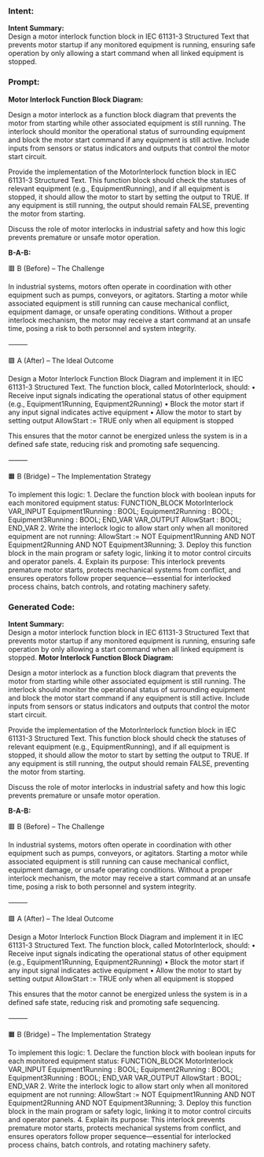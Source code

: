 ### Intent:
**Intent Summary:**  
Design a motor interlock function block in IEC 61131-3 Structured Text that prevents motor startup if any monitored equipment is running, ensuring safe operation by only allowing a start command when all linked equipment is stopped.

### Prompt:
**Motor Interlock Function Block Diagram:**

Design a motor interlock as a function block diagram that prevents the motor from starting while other associated equipment is still running. The interlock should monitor the operational status of surrounding equipment and block the motor start command if any equipment is still active. Include inputs from sensors or status indicators and outputs that control the motor start circuit.

Provide the implementation of the MotorInterlock function block in IEC 61131-3 Structured Text. This function block should check the statuses of relevant equipment (e.g., EquipmentRunning), and if all equipment is stopped, it should allow the motor to start by setting the output to TRUE. If any equipment is still running, the output should remain FALSE, preventing the motor from starting.

Discuss the role of motor interlocks in industrial safety and how this logic prevents premature or unsafe motor operation.

**B-A-B:**

🟥 B (Before) – The Challenge

In industrial systems, motors often operate in coordination with other equipment such as pumps, conveyors, or agitators. Starting a motor while associated equipment is still running can cause mechanical conflict, equipment damage, or unsafe operating conditions. Without a proper interlock mechanism, the motor may receive a start command at an unsafe time, posing a risk to both personnel and system integrity.

⸻

🟩 A (After) – The Ideal Outcome

Design a Motor Interlock Function Block Diagram and implement it in IEC 61131-3 Structured Text. The function block, called MotorInterlock, should:
	•	Receive input signals indicating the operational status of other equipment (e.g., Equipment1Running, Equipment2Running)
	•	Block the motor start if any input signal indicates active equipment
	•	Allow the motor to start by setting output AllowStart := TRUE only when all equipment is stopped

This ensures that the motor cannot be energized unless the system is in a defined safe state, reducing risk and promoting safe sequencing.

⸻

🟧 B (Bridge) – The Implementation Strategy

To implement this logic:
	1.	Declare the function block with boolean inputs for each monitored equipment status:
 FUNCTION_BLOCK MotorInterlock
VAR_INPUT
    Equipment1Running : BOOL;
    Equipment2Running : BOOL;
    Equipment3Running : BOOL;
END_VAR
VAR_OUTPUT
    AllowStart : BOOL;
END_VAR
	2.	Write the interlock logic to allow start only when all monitored equipment are not running:
 AllowStart := NOT Equipment1Running AND NOT Equipment2Running AND NOT Equipment3Running;
 	3.	Deploy this function block in the main program or safety logic, linking it to motor control circuits and operator panels.
	4.	Explain its purpose: This interlock prevents premature motor starts, protects mechanical systems from conflict, and ensures operators follow proper sequence—essential for interlocked process chains, batch controls, and rotating machinery safety.

### Generated Code:
**Intent Summary:**  
Design a motor interlock function block in IEC 61131-3 Structured Text that prevents motor startup if any monitored equipment is running, ensuring safe operation by only allowing a start command when all linked equipment is stopped.
**Motor Interlock Function Block Diagram:**

Design a motor interlock as a function block diagram that prevents the motor from starting while other associated equipment is still running. The interlock should monitor the operational status of surrounding equipment and block the motor start command if any equipment is still active. Include inputs from sensors or status indicators and outputs that control the motor start circuit.

Provide the implementation of the MotorInterlock function block in IEC 61131-3 Structured Text. This function block should check the statuses of relevant equipment (e.g., EquipmentRunning), and if all equipment is stopped, it should allow the motor to start by setting the output to TRUE. If any equipment is still running, the output should remain FALSE, preventing the motor from starting.

Discuss the role of motor interlocks in industrial safety and how this logic prevents premature or unsafe motor operation.

**B-A-B:**

🟥 B (Before) – The Challenge

In industrial systems, motors often operate in coordination with other equipment such as pumps, conveyors, or agitators. Starting a motor while associated equipment is still running can cause mechanical conflict, equipment damage, or unsafe operating conditions. Without a proper interlock mechanism, the motor may receive a start command at an unsafe time, posing a risk to both personnel and system integrity.

⸻

🟩 A (After) – The Ideal Outcome

Design a Motor Interlock Function Block Diagram and implement it in IEC 61131-3 Structured Text. The function block, called MotorInterlock, should:
	•	Receive input signals indicating the operational status of other equipment (e.g., Equipment1Running, Equipment2Running)
	•	Block the motor start if any input signal indicates active equipment
	•	Allow the motor to start by setting output AllowStart := TRUE only when all equipment is stopped

This ensures that the motor cannot be energized unless the system is in a defined safe state, reducing risk and promoting safe sequencing.

⸻

🟧 B (Bridge) – The Implementation Strategy

To implement this logic:
	1.	Declare the function block with boolean inputs for each monitored equipment status:
 FUNCTION_BLOCK MotorInterlock
VAR_INPUT
    Equipment1Running : BOOL;
    Equipment2Running : BOOL;
    Equipment3Running : BOOL;
END_VAR
VAR_OUTPUT
    AllowStart : BOOL;
END_VAR
	2.	Write the interlock logic to allow start only when all monitored equipment are not running:
 AllowStart := NOT Equipment1Running AND NOT Equipment2Running AND NOT Equipment3Running;
 	3.	Deploy this function block in the main program or safety logic, linking it to motor control circuits and operator panels.
	4.	Explain its purpose: This interlock prevents premature motor starts, protects mechanical systems from conflict, and ensures operators follow proper sequence—essential for interlocked process chains, batch controls, and rotating machinery safety.
